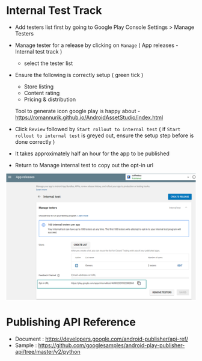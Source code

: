 # Internal Test Track

- Add testers list first by going to Google Play Console
    Settings > Manage Testers
- Manage tester for a release by clicking on `Manage`  ( App releases - Internal test track )
    - select the tester list

- Ensure the following is correctly setup ( green tick )
    - Store listing
    - Content rating
    - Pricing & distribution

    Tool to generate icon google play is happy about -  https://romannurik.github.io/AndroidAssetStudio/index.html

- Click `Review` followed by `Start rollout to internal test`
    ( if `Start rollout to internal test` is greyed out, ensure the setup step before is done correctly )

- It takes approximately half an hour for the app to be published

- Return to Manage internal test to copy out the opt-in url 

![alt text](images/optinurl.png "Manage internal test")


# Publishing API Reference 
- Document : https://developers.google.com/android-publisher/api-ref/
- Sample : https://github.com/googlesamples/android-play-publisher-api/tree/master/v2/python